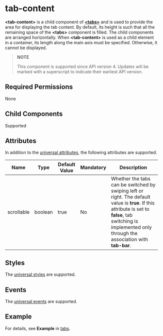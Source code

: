 # tab-content

**<tab-content\>** is a child component of **[<tabs\>](js-components-container-tabs.md)** and is used to provide the area for displaying the tab content. By default, its height is such that all the remaining space of the **<tabs\>** component is filled. The child components are arranged horizontally. When **<tab-content\>** is used as a child element in a container, its length along the main axis must be specified. Otherwise, it cannot be displayed.

>  **NOTE**
>
>  This component is supported since API version 4. Updates will be marked with a superscript to indicate their earliest API version.


## Required Permissions

None


## Child Components

Supported


## Attributes

In addition to the [universal attributes](../arkui-js/js-components-common-attributes.md), the following attributes are supported.

| Name | Type| Default Value | Mandatory| Description|
| -------- | -------- | -------- | -------- | -------- |
| scrollable | boolean | true | No| Whether the tabs can be switched by swiping left or right. The default value is **true**. If this attribute is set to **false**, tab switching is implemented only through the association with **tab-bar**.|


## Styles

The [universal styles](../arkui-js/js-components-common-styles.md) are supported.


## Events

The [universal events](../arkui-js/js-components-common-events.md) are supported.


## Example

For details, see **Example** in [tabs](../arkui-js/js-components-container-tabs.md#example).
